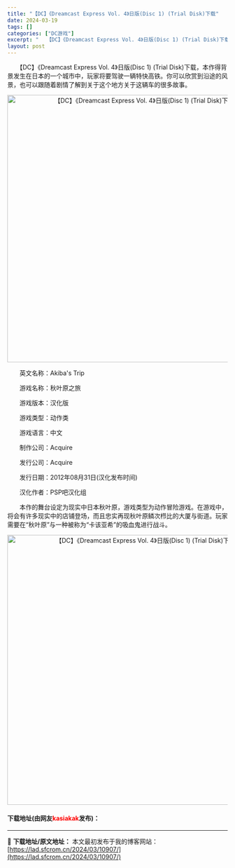 ```yaml
---
title: "【DC】《Dreamcast Express Vol. 4》日版(Disc 1) (Trial Disk)下载"
date: 2024-03-19
tags: []
categories: ["DC游戏"]
excerpt: "　　【DC】《Dreamcast Express Vol. 4》日版(Disc 1) (Trial Disk)下载，本作得背景发生在日本的一个城市中，玩家将要驾驶一辆特快高铁。你可以欣赏到沿途的风景，也可以跟随着剧情了解到关于这个地方关于这辆车的很多故事。 　　英文名称：Akiba&#039;s Tr&hellip;"
layout: post
---
```


 <p>　　【DC】《Dreamcast Express Vol. 4》日版(Disc 1) (Trial Disk)下载，本作得背景发生在日本的一个城市中，玩家将要驾驶一辆特快高铁。你可以欣赏到沿途的风景，也可以跟随着剧情了解到关于这个地方关于这辆车的很多故事。</p> <p align="center"><img align="" border="0" src="https://lad.sfcrom.cn/wp-content/uploads/2024/03/20240319_65f9b19e090cb.png" width="610" alt="【DC】《Dreamcast Express Vol. 4》日版(Disc 1) (Trial Disk)下载" /></p> <p>　　英文名称：Akiba&#39;s Trip</p> <p>　　游戏名称：秋叶原之旅</p> <p>　　游戏版本：汉化版</p> <p>　　游戏类型：动作类</p> <p>　　游戏语言：中文</p> <p>　　制作公司：Acquire</p> <p>　　发行公司：Acquire</p> <p>　　发行日期：2012年08月31日(汉化发布时间)</p> <p>　　汉化作者：PSP吧汉化组</p> <p>　　本作的舞台设定为现实中日本秋叶原，游戏类型为动作冒险游戏。在游戏中，将会有许多现实中的店铺登场，而且忠实再现秋叶原鳞次栉比的大厦与街道。玩家需要在&ldquo;秋叶原&rdquo;与一种被称为&ldquo;卡该亚希&rdquo;的吸血鬼进行战斗。</p> <p align="center"><img align="" border="0" src="https://lad.sfcrom.cn/wp-content/uploads/2024/03/20240319_65f9b19eb269e.png" width="616" alt="【DC】《Dreamcast Express Vol. 4》日版(Disc 1) (Trial Disk)下载" /></p> <p><h4>下载地址(由网友<font color="red">kasiakak</font>发布)：</h4></p> 

---
📖 **下载地址/原文地址：** 本文最初发布于我的博客网站：[https://lad.sfcrom.cn/2024/03/10907/](https://lad.sfcrom.cn/2024/03/10907/)

